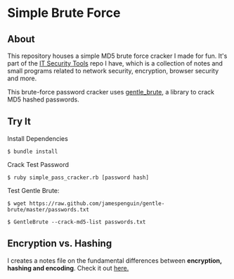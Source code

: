 # Simple Brute Force

## About

This repository houses a simple MD5 brute force cracker I made for fun. It's part of the [IT Security Tools](https://github.com/rskelley9/it-security-tools) repo I have, which is a collection of notes and small programs related to network security, encryption, browser security and more.

This brute-force password cracker uses [gentle_brute](https://github.com/jamespenguin/gentle-brute), a library to crack MD5 hashed passwords.

## Try It

Install Dependencies
```
$ bundle install
```
Crack Test Password
```
$ ruby simple_pass_cracker.rb [password hash]
```
Test Gentle Brute:
```
$ wget https://raw.github.com/jamespenguin/gentle-brute/master/passwords.txt

$ GentleBrute --crack-md5-list passwords.txt
```

Encryption vs. Hashing
----------------------

I creates a notes file on the fundamental differences between **encryption, hashing and encoding**. Check it out [here.](https://github.com/rskelley9/simple_brute_force/blob/master/encoding_vs_encryption_vs_hashing.txt)
